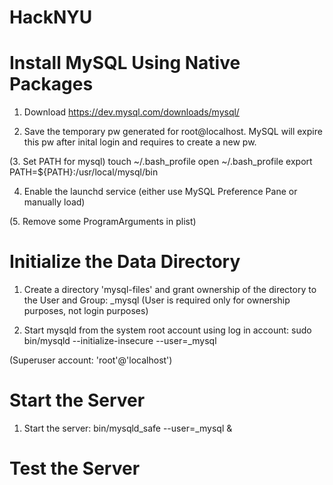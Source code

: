 # HackNYU

# Install MySQL Using Native Packages
1. Download https://dev.mysql.com/downloads/mysql/

2. Save the temporary pw generated for root@localhost. MySQL will expire this pw after inital login and requires to create a new pw.

(3. Set PATH for mysql)
touch ~/.bash_profile
open ~/.bash_profile
export PATH=${PATH}:/usr/local/mysql/bin

4. Enable the launchd service (either use MySQL Preference Pane or manually load)

(5. Remove some ProgramArguments in plist)

# Initialize the Data Directory
1. Create a directory 'mysql-files' and grant ownership of the directory to the User and Group: _mysql
(User is required only for ownership purposes, not login purposes)

2. Start mysqld from the system root account using log in account: sudo bin/mysqld --initialize-insecure --user=_mysql

(Superuser account: 'root'@'localhost')

# Start the Server
1. Start the server: bin/mysqld_safe --user=_mysql &

# Test the Server

